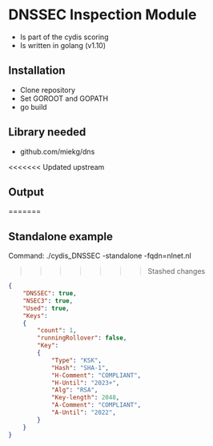 # DNSSEC Inspection Module

* Is part of the cydis scoring
* Is written in golang (v1.10)

## Installation
* Clone repository
* Set GOROOT and GOPATH
* go build

## Library needed

* github.com/miekg/dns

<<<<<<< Updated upstream

## Output
=======
## Standalone example

Command: ./cydis_DNSSEC -standalone -fqdn=nlnet.nl

>>>>>>> Stashed changes
``` json
{
    "DNSSEC": true,
    "NSEC3": true,
    "Used": true,
    "Keys":
    {
        "count": 1, 
        "runningRollover": false,
        "Key":
        {
            "Type": "KSK",
            "Hash": "SHA-1",
            "H-Comment": "COMPLIANT",
            "H-Until": "2023+",
            "Alg": "RSA",
            "Key-length": 2048,
            "A-Comment": "COMPLIANT",
            "A-Until": "2022",
        }
    }
}
```
